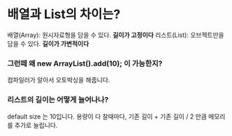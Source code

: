 
# 배열과 List의 차이는?

배열(Array): 원시자료형을 담을 수 있다. **길이가 고정이다**
리스트(List): 오브젝트만을 담을 수 있다. **길이가 가변적이다**

### 그런떼 왜 new ArrayList<Integer>().add(10); 이 가능한지?
  컴파일러가 알아서 오토박싱을 해줍니다.
  
### 리스트의 길이는 어떻게 늘어나나?
  default size 는 10입니다. 용량이 다 찰때마다, 기존 길이 + 기존 길이 / 2 만큼 메모리를 추가로 늘립니다.




